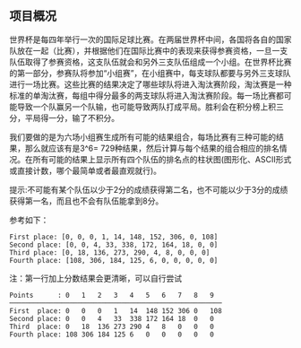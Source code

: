 ## 项目概况

世界杯是每四年举行一次的国际足球比赛。在两届世界杯中间，各国将各自的国家队放在一起（比赛），并根据他们在国际比赛中的表现来获得参赛资格，一旦一支队伍取得了参赛资格，这支队伍就会和另外三支队伍组成一个小组。在世界杯比赛的第一部分，参赛队将参加“小组赛”，在小组赛中，每支球队都要与另外三支球队进行一场比赛。这些比赛的结果决定了哪些球队将进入淘汰赛阶段，淘汰赛是一种标准的单淘汰赛，每组中得分最多的两支球队将进入淘汰赛阶段。每一场比赛都可能导致一个队赢另一个队输，也可能导致两队打成平局。胜利会在积分榜上积三分，平局得一分，输了不积分。

我们要做的是为六场小组赛生成所有可能的结果组合，每场比赛有三种可能的结果，那么就应该有是3^6= 729种结果，然后计算与每个结果的组合相应的排名情况。在所有可能的结果上显示所有四个队伍的排名点的柱状图(图形化、ASCII形式或直接计数，哪个最简单或者最直观就行)。

提示:不可能有某个队伍以少于2分的成绩获得第二名，也不可能以少于3分的成绩获得第一名，而且也不会有队伍能拿到8分。

参考如下：

```
First place: [0, 0, 0, 1, 14, 148, 152, 306, 0, 108]
Second place: [0, 0, 4, 33, 338, 172, 164, 18, 0, 0]
Third place: [0, 18, 136, 273, 290, 4, 8, 0, 0, 0]
Fourth place: [108, 306, 184, 125, 6, 0, 0, 0, 0, 0]
```

注：第一行加上分数结果会更清晰，可以自行尝试

```
Points      : 0   1   2   3   4   5   6   7   8   9
─────────────────────────────────────────────────────
First  place: 0   0   0   1   14  148 152 306 0   108
Second place: 0   0   4   33  338 172 164 18  0   0
Third  place: 0   18  136 273 290 4   8   0   0   0
Fourth place: 108 306 184 125 6   0   0   0   0   0
```

